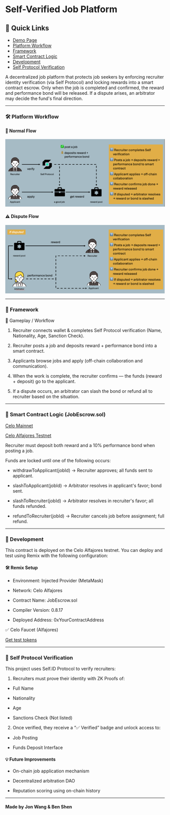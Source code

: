 # Self-Verified Job Platform

## 🔗 Quick Links

- [Demo Page](https://job-quest-platform.vercel.app/my-work)
- [Platform Workflow](#-platform-workflow)
- [Framework](#-framework)
- [Smart Contract Logic](#-smart-contract-logic-jobescrowsol)
- [Development](#-development)
- [Self Protocol Verification](#-self-protocol-verification)

A decentralized job platform that protects job seekers by enforcing recruiter identity verification (via Self Protocol) and locking rewards into a smart contract escrow. Only when the job is completed and confirmed, the reward and performance bond will be released. If a dispute arises, an arbitrator may decide the fund's final direction.

<hr>

### 🛠 Platform Workflow

#### 📌 Normal Flow

![Normal Flow](./public/job-flow-1.png)

#### ⚠️ Dispute Flow

![Dispute Flow](./public/job-flow-2.png)

<hr>

### 🧱 Framework

👾 Gameplay / Workflow

1. Recruiter connects wallet & completes Self Protocol verification (Name, Nationality, Age, Sanction Check).

2. Recruiter posts a job and deposits reward + performance bond into a smart contract.

3. Applicants browse jobs and apply (off-chain collaboration and communication).

4. When the work is complete, the recruiter confirms — the funds (reward + deposit) go to the applicant.

5. If a dispute occurs, an arbitrator can slash the bond or refund all to recruiter based on the situation.

<hr>

### 🎯 Smart Contract Logic (JobEscrow.sol)

[Celo Mainnet]()

[Celo Alfajores Testnet](https://celo-alfajores.blockscout.com/address/0xBF7F45091686b4d5c4f9184D1Fa30A6731a49036?tab=contract)

Recruiter must deposit both reward and a 10% performance bond when posting a job.

Funds are locked until one of the following occurs:

- withdrawToApplicant(jobId) → Recruiter approves; all funds sent to applicant.

- slashToApplicant(jobId) → Arbitrator resolves in applicant's favor; bond sent.

- slashToRecruiter(jobId) → Arbitrator resolves in recruiter's favor; all funds refunded.

- refundToRecruiter(jobId) → Recruiter cancels job before assignment; full refund.

<hr>

### 🧪 Development

This contract is deployed on the Celo Alfajores testnet. You can deploy and test using Remix with the following configuration:

#### 🛠 Remix Setup

- Environment: Injected Provider (MetaMask)

- Network: Celo Alfajores

- Contract Name: JobEscrow.sol

- Compiler Version: 0.8.17

- Deployed Address: 0xYourContractAddress

✅ Celo Faucet (Alfajores)

[Get test tokens](https://celo.org/developers/faucet)

<hr>

### 🔐 Self Protocol Verification

This project uses Self.ID Protocol to verify recruiters:

1. Recruiters must prove their identity with ZK Proofs of:

- Full Name

- Nationality

- Age

- Sanctions Check (Not listed)

2. Once verified, they receive a “✅ Verified” badge and unlock access to:

- Job Posting

- Funds Deposit Interface

#### 💡 Future Improvements

- On-chain job application mechanism

- Decentralized arbitration DAO

- Reputation scoring using on-chain history

<hr>

#### Made by Jon Wang & Ben Shen
